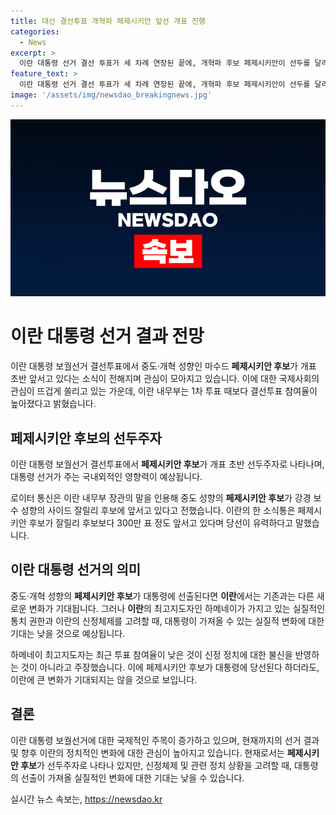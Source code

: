 ```yaml
---
title: 대선 결선투표 개혁파 페제시키안 앞선 개표 진행
categories:
  - News
excerpt: >
  이란 대통령 선거 결선 투표가 세 차례 연장된 끝에, 개혁파 후보 페제시키안이 선두를 달리고 있다는 속보를 전합니다. 이번 선거는 지난 5월 대통령이 사망한 후임 보궐선거로 페제시키안이 강경 보수 성향의 후보를 앞선 상황입니다. 투표 참여율이 높아져 관심이 모아지고 있지만, 이란의 실질적인 통치 권한이 최고지도자에 있기 때문에 대통령의 당선이 큰 변화를 가져올지는 미지수입니다.
feature_text: >
  이란 대통령 선거 결선 투표가 세 차례 연장된 끝에, 개혁파 후보 페제시키안이 선두를 달리고 있다는 속보를 전합니다. 이번 선거는 지난 5월 대통령이 사망한 후임 보궐선거로 페제시키안이 강경 보수 성향의 후보를 앞선 상황입니다. 투표 참여율이 높아져 관심이 모아지고 있지만, 이란의 실질적인 통치 권한이 최고지도자에 있기 때문에 대통령의 당선이 큰 변화를 가져올지는 미지수입니다.
image: '/assets/img/newsdao_breakingnews.jpg'
---
```


<p><img src="/assets/img/newsdao_breakingnews.jpg" alt="bookingtag 속보" /></p>

<h1>이란 대통령 선거 결과 전망</h1>

<p>이란 대통령 보궐선거 결선투표에서 중도·개혁 성향인 마수드 <b>페제시키안 후보</b>가 개표 초반 앞서고 있다는 소식이 전해지며 관심이 모아지고 있습니다. 이에 대한 국제사회의 관심이 뜨겁게 쏠리고 있는 가운데, 이란 내무부는 1차 투표 때보다 결선투표 참여율이 높아졌다고 밝혔습니다. </p>

<h2 data-ke-size="size26">페제시키안 후보의 선두주자</h2>

<p>이란 대통령 보궐선거 결선투표에서 <b>페제시키안 후보</b>가 개표 초반 선두주자로 나타나며, 대통령 선거가 주는 국내외적인 영향력이 예상됩니다.</p>

<p data-ke-size="size16">로이터 통신은 이란 내무부 장관의 말을 인용해 중도 성향의 <b>페제시키안 후보</b>가 강경 보수 성향의 사이드 잘릴리 후보에 앞서고 있다고 전했습니다. 이란의 한 소식통은 페제시키안 후보가 잘릴리 후보보다 300만 표 정도 앞서고 있다며 당선이 유력하다고 말했습니다.</p>

<h2 data-ke-size="size26">이란 대통령 선거의 의미</h2>

<p>중도·개혁 성향의 <b>페제시키안 후보</b>가 대통령에 선출된다면 <b>이란</b>에서는 기존과는 다른 새로운 변화가 기대됩니다. 그러나 <b>이란</b>의 최고지도자인 하메네이가 가지고 있는 실질적인 통치 권한과 이란의 신정체제를 고려할 때, 대통령이 가져올 수 있는 실질적 변화에 대한 기대는 낮을 것으로 예상됩니다.</p>

<p data-ke-size="size16">하메네이 최고지도자는 최근 투표 참여율이 낮은 것이 신정 정치에 대한 불신을 반영하는 것이 아니라고 주장했습니다. 이에 페제시키안 후보가 대통령에 당선된다 하더라도, 이란에 큰 변화가 기대되지는 않을 것으로 보입니다.</p>

<h2 data-ke-size="size26">결론</h2>

<p>이란 대통령 보궐선거에 대한 국제적인 주목이 증가하고 있으며, 현재까지의 선거 결과 및 향후 이란의 정치적인 변화에 대한 관심이 높아지고 있습니다. 현재로서는 <b>페제시키안 후보</b>가 선두주자로 나타나 있지만, 신정체제 및 관련 정치 상황을 고려할 때, 대통령의 선출이 가져올 실질적인 변화에 대한 기대는 낮을 수 있습니다.</p>
실시간 뉴스 속보는, <a href="https://newsdao.kr" rel="dofollow">https://newsdao.kr</a>


